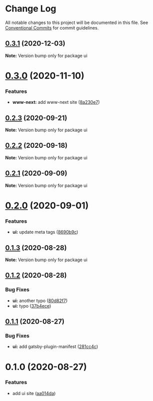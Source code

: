 # Change Log

All notable changes to this project will be documented in this file.
See [Conventional Commits](https://conventionalcommits.org) for commit guidelines.

## [0.3.1](https://github.com/reflexjs/reflex/compare/ui@0.3.0...ui@0.3.1) (2020-12-03)

**Note:** Version bump only for package ui





# [0.3.0](https://github.com/reflexjs/reflex/compare/ui@0.2.3...ui@0.3.0) (2020-11-10)


### Features

* **www-next:** add www-next site ([8a230e7](https://github.com/reflexjs/reflex/commit/8a230e7e43d1bb6a25c7332501547ee0f9eea080))





## [0.2.3](https://github.com/reflexjs/reflex/compare/ui@0.2.2...ui@0.2.3) (2020-09-21)

**Note:** Version bump only for package ui





## [0.2.2](https://github.com/reflexjs/reflex/compare/ui@0.2.1...ui@0.2.2) (2020-09-18)

**Note:** Version bump only for package ui





## [0.2.1](https://github.com/reflexjs/reflex/compare/ui@0.2.0...ui@0.2.1) (2020-09-09)

**Note:** Version bump only for package ui





# [0.2.0](https://github.com/reflexjs/reflex/compare/ui@0.1.3...ui@0.2.0) (2020-09-01)


### Features

* **ui:** update meta tags ([8690b9c](https://github.com/reflexjs/reflex/commit/8690b9c13e1b28c4a038e5ec9a5af924c3b0261c))





## [0.1.3](https://github.com/reflexjs/reflex/compare/ui@0.1.2...ui@0.1.3) (2020-08-28)

**Note:** Version bump only for package ui





## [0.1.2](https://github.com/reflexjs/reflex/compare/ui@0.1.1...ui@0.1.2) (2020-08-28)


### Bug Fixes

* **ui:** another typo ([80d82f7](https://github.com/reflexjs/reflex/commit/80d82f7e1a9e8acdbfe4beb49daaf688698b933b))
* **ui:** typo ([37b4ece](https://github.com/reflexjs/reflex/commit/37b4ececb856c43ea452f2ac418249fab9b4f85e))





## [0.1.1](https://github.com/reflexjs/reflex/compare/ui@0.1.0...ui@0.1.1) (2020-08-27)


### Bug Fixes

* **ui:** add gatsby-plugin-manifest ([281cc4c](https://github.com/reflexjs/reflex/commit/281cc4c3183296cd087a4910ff5ea550e35fbbdf))





# 0.1.0 (2020-08-27)


### Features

* add ui site ([aa014da](https://github.com/reflexjs/reflex/commit/aa014dab4c955dc09646d033813b4adaa9a4a979))
